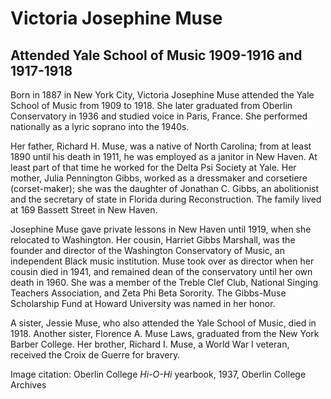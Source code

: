 # Victoria Josephine Muse
## Attended Yale School of Music 1909-1916 and 1917-1918
Born in 1887 in New York City, Victoria Josephine Muse attended the Yale School of Music from 1909 to 1918. She later graduated from Oberlin Conservatory in 1936 and studied voice in Paris, France. She performed nationally as a lyric soprano into the 1940s. 

Her father, Richard H. Muse, was a native of North Carolina; from at least 1890 until his death in 1911, he was employed as a janitor in New Haven. At least part of that time he worked for the Delta Psi Society at Yale. Her mother, Julia Pennington Gibbs, worked as a dressmaker and corsetiere (corset-maker); she was the daughter of Jonathan C. Gibbs, an abolitionist and the secretary of state in Florida during Reconstruction. The family lived at 169 Bassett Street in New Haven.

Josephine Muse gave private lessons in New Haven until 1919, when she relocated to Washington. Her cousin, Harriet Gibbs Marshall, was the founder and director of the Washington Conservatory of Music, an independent Black music institution. Muse took over as director when her cousin died in 1941, and remained dean of the conservatory until her own death in 1960. She was a member of the Treble Clef Club, National Singing Teachers Association, and Zeta Phi Beta Sorority. The Gibbs-Muse Scholarship Fund at Howard University was named in her honor. 

A sister, Jessie Muse, who also attended the Yale School of Music, died in 1918. Another sister, Florence A. Muse Laws, graduated from the New York Barber College. Her brother, Richard I. Muse, a World War I veteran, received the Croix de Guerre for bravery.

Image citation: Oberlin College *Hi-O-Hi* yearbook, 1937, Oberlin College Archives
